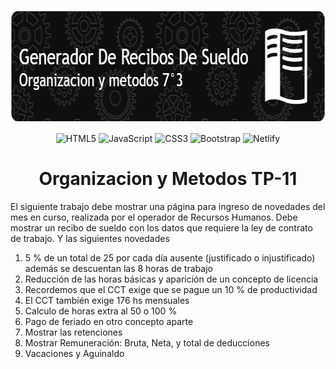 
<p align="center">
  <a href="" rel="noopener">
 <img width=700px height=180px src="images/Header.png" alt="Project logo"></a>
</p>

<div align="center">

 ![HTML5](https://img.shields.io/badge/html5-%23E34F26.svg?style=for-the-badge&logo=html5&logoColor=white) 
 ![JavaScript](https://img.shields.io/badge/javascript-%23323330.svg?style=for-the-badge&logo=javascript&logoColor=%23F7DF1E) 
 ![CSS3](https://img.shields.io/badge/css3-%231572B6.svg?style=for-the-badge&logo=css3&logoColor=white)
 ![Bootstrap](https://img.shields.io/badge/bootstrap-%23563D7C.svg?style=for-the-badge&logo=bootstrap&logoColor=white)
 ![Netlify](https://img.shields.io/badge/netlify-%23000000.svg?style=for-the-badge&logo=netlify&logoColor=#00C7B7)
 
</div>

<h1 align="center">  Organizacion y Metodos TP-11</h1>

El siguiente trabajo debe mostrar una página para ingreso de novedades del mes en curso, realizada por el operador de Recursos Humanos.
Debe mostrar un recibo de sueldo con los datos que requiere la ley de contrato de trabajo. Y las siguientes novedades

1) 5 % de un total de 25 por cada día ausente (justificado o injustificado) además se descuentan las 8 horas de trabajo
2) Reducción de las horas básicas y aparición de un concepto de licencia 
3) Recordemos que el CCT exige que se pague un 10 % de productividad 
4) El CCT también exige 176 hs mensuales 
5) Calculo de horas extra al 50 o 100 % 
6) Pago de feriado en otro concepto aparte 
7) Mostrar las retenciones 
8) Mostrar Remuneración: Bruta, Neta, y total de deducciones 
9) Vacaciones y Aguinaldo 






